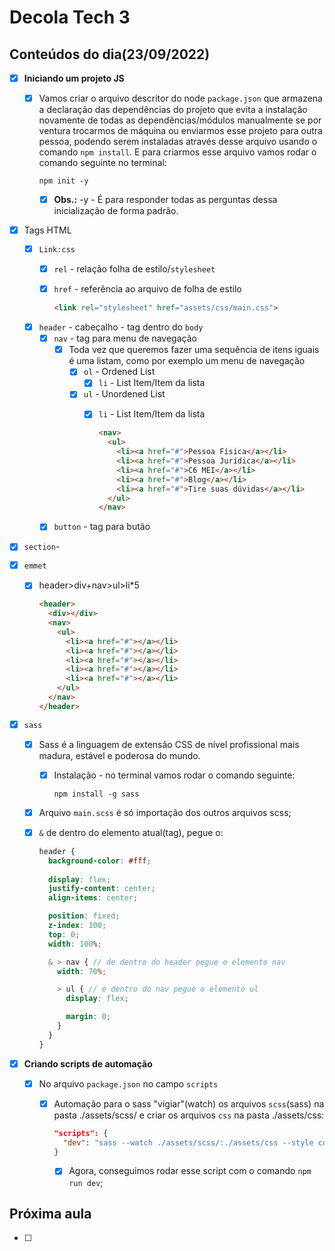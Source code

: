 # Decola Tech 3

## Conteúdos do dia(23/09/2022)

- [x] **Iniciando um projeto JS**

  - [x] Vamos criar o arquivo descritor do node `package.json` que armazena a declaração das dependências do projeto que evita a instalação novamente de todas as dependências/módulos manualmente se por ventura trocarmos de máquina ou enviarmos esse projeto para outra pessoa, podendo serem instaladas através desse arquivo usando o comando `npm install`. E para criarmos esse arquivo vamos rodar o comando seguinte no terminal:

    ```
    npm init -y
    ```

    -[x] **Obs.:** -y - É para responder todas as perguntas dessa inicialização de forma padrão.

- [x] Tags HTML
  - [x] `Link:css`
    - [x] `rel` - relação folha de estilo/`stylesheet`
    - [x] `href` - referência ao arquivo de folha de estilo 
      
      ``` HTML
      <link rel="stylesheet" href="assets/css/main.css">
      ```
  
  - [x] `header` - cabeçalho - tag dentro do `body`
    - [x] `nav` - tag para menu de navegação
      - [x] Toda vez que queremos fazer uma sequência de itens iguais é uma listam, como por exemplo um menu de navegação
        - [x] `ol` - Ordened List
          - [x] `li` - List Item/Item da lista
        - [x] `ul` - Unordened List
          - [x] `li` - List Item/Item da lista

            ``` HTML
            <nav>
              <ul>
                <li><a href="#">Pessoa Física</a></li>
                <li><a href="#">Pessoa Jurídica</a></li>
                <li><a href="#">C6 MEI</a></li>
                <li><a href="#">Blog</a></li>
                <li><a href="#">Tire suas dúvidas</a></li>
              </ul>
            </nav>
            ```

    - [x] `button` - tag para butão 

- [x] `section`- 

- [x] `emmet`
  - [x] header>div+nav>ul>li*5

    ``` HTML
    <header>
      <div></div>
      <nav>
        <ul>
          <li><a href="#"></a></li>
          <li><a href="#"></a></li>
          <li><a href="#"></a></li>
          <li><a href="#"></a></li>
          <li><a href="#"></a></li>
        </ul>
      </nav>
    </header>
    ```

- [x] `sass`
  - [x] Sass é a linguagem de extensão CSS de nível profissional mais madura, estável e poderosa  do mundo.
    - [x] Instalação - no terminal vamos rodar o comando seguinte: 
    
      ```
      npm install -g sass
      ```
  - [x] Arquivo `main.scss` é só importação dos outros arquivos scss;

  - [x] `&` de dentro do elemento atual(tag), pegue o:
    
    ``` SCSS
    header {
      background-color: #fff;
      
      display: flex;
      justify-content: center;
      align-items: center;

      position: fixed;
      z-index: 100; 
      top: 0;
      width: 100%; 

      & > nav { // de dentro do header pegue o elemento nav
        width: 70%;

        > ul { // e dentro do nav pegue o elemento ul
          display: flex;

          margin: 0;
        }
      }
    }
    ``` 

- [x] **Criando scripts de automação**
  - [x] No arquivo `package.json` no campo `scripts`
    - [x] Automação para o sass "vigiar"(watch) os arquivos `scss`(sass) na pasta ./assets/scss/ e criar os arquivos `css` na pasta ./assets/css:
      
      ``` JSON
      "scripts": {
        "dev": "sass --watch ./assets/scss/:./assets/css --style compressed --no-source-map"
      }
      ```
    
      - [x] Agora, conseguimos rodar esse script com o comando `npm run dev`;

## Próxima aula

- [ ] 

